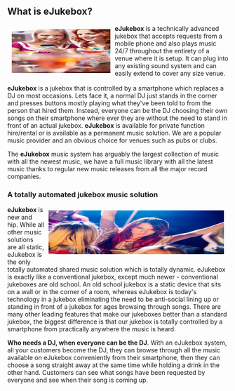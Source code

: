 ## What is **eJukebox**?

<img align="left" style="margin:10px 10px" width="225" height="100" src="blobs/what_is_ejukebox.jpg">

**eJukebox** is a technically advanced jukebox that accepts requests from a mobile phone and also plays music 24/7 throughout the entirety of a venue where it is setup. It can plug into any existing sound system and can easily extend to cover any size venue.<br><br>**eJukebox** is a jukebox that is controlled by a smartphone which replaces a DJ on most occasions. Lets face it, a normal DJ just stands in the corner and presses buttons mostly playing what they've been told to from the person that hired them. Instead, everyone can be the DJ choosing their own songs on their smartphone where ever they are without the need to stand in front of an actual jukebox. **eJukebox** is available for private function hire/rental or is available as a permanent music solution. We are a popular music provider and an obvious choice for venues such as pubs or clubs.

The **eJukebox** music system has arguably the largest collection of music with all the newest music, we have a full music library with all the latest music thanks to regular new music releases from all the major record companies.  



### A totally automated jukebox music solution

<img align="right" style="margin:10px 10px" width="400" height="100" src="blobs/totally_automated_jukebox_music_solution.jpg">

**eJukebox** is new and hip. While all other music solutions are all static, eJukebox is the only totally automated shared music solution which is totally dynamic. eJukebox is exactly like a conventional jukebox, except much newer - conventional jukeboxes are old school. An old school jukebox is a static device that sits on a wall or in the corner of a room, whereas eJukebox is today's technology in a jukebox eliminating the need to be anti-social lining up or standing in front of a jukebox for ages browsing through songs. There are many other leading features that make our jukeboxes better than a standard jukebox, the biggest difference is that our jukebox is totally controlled by a smartphone from practically anywhere the music is heard.

**Who needs a DJ, when everyone can be the DJ**. With an eJukebox system, all your customers become the DJ, they can browse through all the music available on eJukebox conveniently from their smartphone, then they can choose a song straight away at the same time while holding a drink in the other hand. Customers can see what songs have been requested by everyone and see when their song is coming up.
